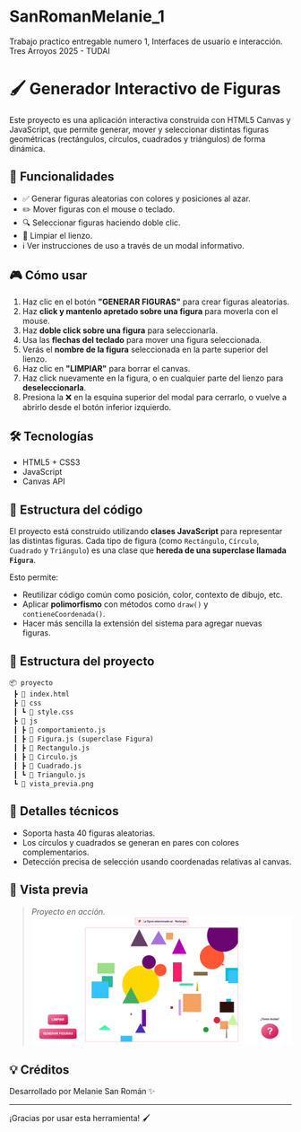 # SanRomanMelanie_1
Trabajo practico entregable numero 1, Interfaces de usuario e interacción. Tres Arroyos 2025 - TUDAI

# 🖌️ Generador Interactivo de Figuras

Este proyecto es una aplicación interactiva construida con HTML5 Canvas y JavaScript, que permite generar, mover y seleccionar distintas figuras geométricas (rectángulos, círculos, cuadrados y triángulos) de forma dinámica.

## 🚀 Funcionalidades

- ✅ Generar figuras aleatorias con colores y posiciones al azar.
- ✏️ Mover figuras con el mouse o teclado.
- 🔍 Seleccionar figuras haciendo doble clic.
- 🧽 Limpiar el lienzo.
- ℹ️ Ver instrucciones de uso a través de un modal informativo.

## 🎮 Cómo usar

1. Haz clic en el botón **"GENERAR FIGURAS"** para crear figuras aleatorias.
2. Haz **click y mantenlo apretado sobre una figura** para moverla con el mouse.
3. Haz **doble click sobre una figura** para seleccionarla.
4. Usa las **flechas del teclado** para mover una figura seleccionada.
5. Verás el **nombre de la figura** seleccionada en la parte superior del lienzo.
6. Haz clic en **"LIMPIAR"** para borrar el canvas.
7. Haz click nuevamente en la figura, o en cualquier parte del lienzo para **deseleccionarla**.
8. Presiona la ❌ en la esquina superior del modal para cerrarlo, o vuelve a abrirlo desde el botón inferior izquierdo.

## 🛠️ Tecnologías

- HTML5 + CSS3
- JavaScript
- Canvas API

## 🧱 Estructura del código

El proyecto está construido utilizando **clases JavaScript** para representar las distintas figuras. Cada tipo de figura (como `Rectángulo`, `Círculo`, `Cuadrado` y `Triángulo`) es una clase que **hereda de una superclase llamada `Figura`**.

Esto permite:

- Reutilizar código común como posición, color, contexto de dibujo, etc.
- Aplicar **polimorfismo** con métodos como `draw()` y `contieneCoordenada()`.
- Hacer más sencilla la extensión del sistema para agregar nuevas figuras.

## 📁 Estructura del proyecto

```
📦 proyecto
 ┣ 📜 index.html
 ┣ 📂 css
 ┃ ┗ 📜 style.css
 ┣ 📂 js
 ┃ ┣ 📜 comportamiento.js
 ┃ ┣ 📜 Figura.js (superclase Figura)
 ┃ ┣ 📜 Rectangulo.js
 ┃ ┣ 📜 Circulo.js
 ┃ ┣ 📜 Cuadrado.js
 ┃ ┗ 📜 Triangulo.js
 ┗ 📸 vista_previa.png
```

## 🧠 Detalles técnicos

- Soporta hasta 40 figuras aleatorias.
- Los círculos y cuadrados se generan en pares con colores complementarios.
- Detección precisa de selección usando coordenadas relativas al canvas.

## 📸 Vista previa

> _Proyecto en acción._
![Vista previa de la aplicación](vista_previa.png)


## 💡 Créditos

Desarrollado por Melanie San Román ✨

---

¡Gracias por usar esta herramienta! 🖌️